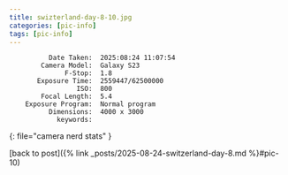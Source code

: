 ```yaml
---
title: swizterland-day-8-10.jpg
categories: [pic-info]
tags: [pic-info]
---
```


```text
          Date Taken:  2025:08:24 11:07:54
        Camera Model:  Galaxy S23
              F-Stop:  1.8
       Exposure Time:  2559447/62500000
                 ISO:  800
        Focal Length:  5.4
    Exposure Program:  Normal program
          Dimensions:  4000 x 3000
            keywords:  
```
{: file="camera nerd stats" }

[back to post]({% link _posts/2025-08-24-switzerland-day-8.md %}#pic-10)